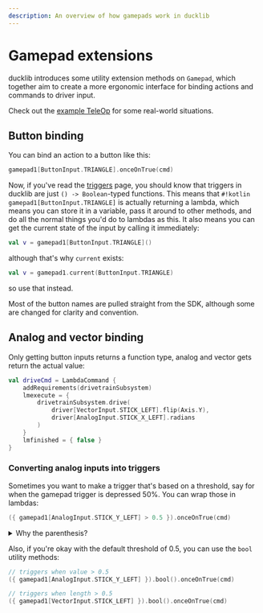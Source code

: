 ```yaml
---
description: An overview of how gamepads work in ducklib
---
```

# Gamepad extensions

ducklib introduces some utility extension methods on `Gamepad`,
which together aim to create a more ergonomic interface for binding actions and commands to driver input.

Check out the [example TeleOp](/example_teleop.md) for some real-world situations.

## Button binding

You can bind an action to a button like this:

```kotlin
gamepad1[ButtonInput.TRIANGLE].onceOnTrue(cmd)
```

Now, if you've read the [triggers](/triggers/index.md) page,
you should know that triggers in ducklib are just `() -> Boolean`-typed functions.
This means that `#!kotlin gamepad1[ButtonInput.TRIANGLE]` is actually returning a lambda,
which means you can store it in a variable,
pass it around to other methods,
and do all the normal things you'd do to lambdas as this.
It also means you can get the current state of the input by calling it immediately:

```kotlin
val v = gamepad1[ButtonInput.TRIANGLE]()
```

although that's why `current` exists:

```kotlin
val v = gamepad1.current(ButtonInput.TRIANGLE)
```

so use that instead.

Most of the button names are pulled straight from the SDK,
although some are changed for clarity and convention.

## Analog and vector binding

Only getting button inputs returns a function type,
analog and vector gets return the actual value:

```kotlin
val driveCmd = LambdaCommand {
    addRequirements(drivetrainSubsystem)
    lmexecute = {
        drivetrainSubsystem.drive(
            driver[VectorInput.STICK_LEFT].flip(Axis.Y),
            driver[AnalogInput.STICK_X_LEFT].radians
        )
    }
    lmfinished = { false }
}
```

### Converting analog inputs into triggers

Sometimes you want to make a trigger that's based on a threshold,
say for when the gamepad trigger is depressed 50%.
You can wrap those in lambdas:

```kotlin
({ gamepad1[AnalogInput.STICK_Y_LEFT] > 0.5 }).onceOnTrue(cmd)
```

<details> <summary>Why the parenthesis?</summary>
They're to avoid parser ambiguities like this:

```kotlin
val idk = duck()

{ x }

// could be parsed as

/* statement  */ val idk = duck() { x }

// or

/* statement  */ val idk = duck()
/* expression */ { x }
```

since if a function has a function-typed parameter as the last parameter,
you can move the argument out of the parenthesis.

<p>

You can see that the latter is what we want,
but the compiler doesn't know that since it's trying to be as whitespace-agnostic as a Kotlin compiler can be.
</details>

Also, if you're okay with the default threshold of 0.5,
you can use the `bool` utility methods:

```kotlin
// triggers when value > 0.5
({ gamepad1[AnalogInput.STICK_Y_LEFT] }).bool().onceOnTrue(cmd)

// triggers when length > 0.5
({ gamepad1[VectorInput.STICK_LEFT] }).bool().onceOnTrue(cmd)
```
